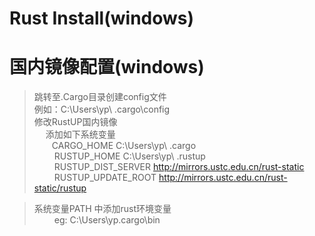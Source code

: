 # Rust Install(windows)
国内镜像配置(windows)
====
>跳转至.Cargo目录创建config文件<br>
>       例如：C:\Users\yp\ .cargo\config <br>
>修改RustUP国内镜像<br>
>&emsp; 添加如下系统变量<br>
> &emsp;&emsp;CARGO_HOME C:\Users\yp\ .cargo<br>
> &emsp;&emsp; RUSTUP_HOME C:\Users\yp\ .rustup<br>
> &emsp;&emsp; RUSTUP_DIST_SERVER http://mirrors.ustc.edu.cn/rust-static<br>
> &emsp;&emsp;  RUSTUP_UPDATE_ROOT http://mirrors.ustc.edu.cn/rust-static/rustup<br>

> 系统变量PATH 中添加rust环境变量<br> 
> &emsp;&emsp; eg: C:\Users\yp\.cargo\bin<br>
